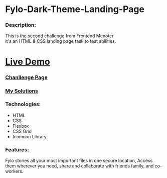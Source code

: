 # Fylo-Dark-Theme-Landing-Page


### Description:
This is the second challenge from Frontend Menoter <br>
it's an HTML &amp; CSS landing page task to test abilities.

# [Live Demo](https://hassan-ghorab.github.io/fylo-dark-theme-landing-page/)

### [Chanllenge Page](https://www.frontendmentor.io/challenges/fylo-dark-theme-landing-page-5ca5f2d21e82137ec91a50fd)

### [My Solutions](https://www.frontendmentor.io/solutions/fylo-dark-theme-landingpage-using-html-css-flexbox-css-grid-lgd4ZKXo_l)

### Technologies:
- HTML
- CSS
- Flexbox
- CSS Grid
- Icomoon Library

### Features:
Fylo stories all your most important files in one secure
location, Access them wherever you need, share and collaborate
with friends family, and co-workers.
